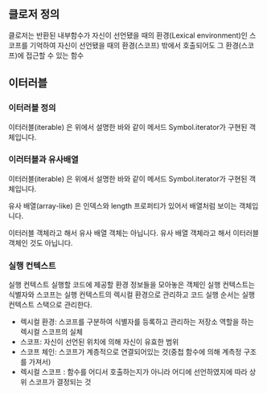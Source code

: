 ## 클로저 정의
클로저는 반환된 내부함수가 자신이 선언됐을 때의 환경(Lexical environment)인 스코프를 기억하여 자신이 선언됐을 때의 환경(스코프) 밖에서 호출되어도 그 환경(스코프)에 접근할 수 있는 함수

##  이터러블

### 이터러블 정의
이터러블(iterable) 은 위에서 설명한 바와 같이 메서드 Symbol.iterator가 구현된 객체입니다.

### 이러터블과 유사배열
이터러블(iterable) 은 위에서 설명한 바와 같이 메서드 Symbol.iterator가 구현된 객체입니다.

유사 배열(array-like) 은 인덱스와 length 프로퍼티가 있어서 배열처럼 보이는 객체입니다.

이터러블 객체라고 해서 유사 배열 객체는 아닙니다. 유사 배열 객체라고 해서 이터러블 객체인 것도 아닙니다.

### 실행 컨텍스트
실행 컨텍스트
  실행할 코드에 제공할 환경 정보들을 모아놓은 객체인 실행 컨텍스트는 식별자와 스코프는 실행 컨텍스트의 렉시컬 환경으로 관리하고 코드 실행 순서는 실행 컨텍스트 스택으로 관리한다.
  
- 렉시컬 환경: 스코프를 구분하여 식별자를 등록하고 관리하는 저장소 역할을 하는 렉시컬 스코프의 실체
- 스코프: 자신이 선언된 위치에 의해 자신이 유효한 범위
- 스코프 체인: 스코프가 계층적으로 연결되어있는 것(중첩 함수에 의해 계측정 구조를 가져서)
- 렉시컬 스코프 : 함수를 어디서 호출하는지가 아니라 어디에 선언하였지에 따라 상위 스코프가 결정되는 것